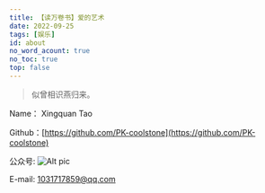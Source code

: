 ```yaml
---
title: 【读万卷书】爱的艺术
date: 2022-09-25
tags: [娱乐]
id: about
no_word_acount: true
no_toc: true
top: false
---
```


> 似曾相识燕归来。



Name： Xingquan Tao

Github：[https://github.com/PK-coolstone](https://github.com/PK-coolstone)

公众号: ![Alt pic](F:/code/Blog/themes/ayer/source/img/public.jpg)

E-mail: 1031717859@qq.com

<!-- more -->
